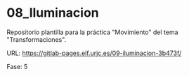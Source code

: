 # 08_Iluminacion

Repositorio plantilla para la práctica "Movimiento" del tema "Transformaciones". 

URL: https://gitlab-pages.eif.urjc.es/09-iluminacion-3b473f/

Fase: 5
